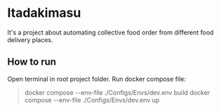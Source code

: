 # Itadakimasu
It's a project about automating collective food order from different food delivery places.

## How to run
Open terminal in root project folder. Run docker compose file:
>docker compose --env-file ./Configs/Envs/dev.env build
>docker compose --env-file ./Configs/Envs/dev.env up